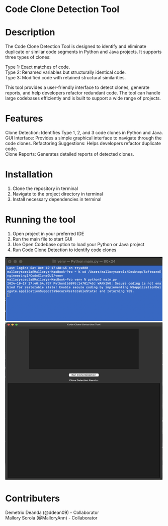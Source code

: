 # Code Clone Detection Tool

# Description
The Code Clone Detection Tool is designed to identify and eliminate duplicate or similar code segments in Python and Java projects. It supports three types of clones:

Type 1: Exact matches of code.                          
Type 2: Renamed variables but structurally identical code.                    
Type 3: Modified code with retained structural similarities.

This tool provides a user-friendly interface to detect clones, generate reports, and help developers refactor redundant code. The tool can handle large codebases efficiently and is built to support a wide range of projects.

# Features
Clone Detection: Identifies Type 1, 2, and 3 code clones in Python and Java.        
GUI Interface: Provides a simple graphical interface to navigate through the code clones.
Refactoring Suggestions: Helps developers refactor duplicate code.                  
Clone Reports: Generates detailed reports of detected clones.


# Installation
1. Clone the repository in terminal
2. Navigate to the project directory in terminal
3. Install necessary dependencies in terminal

# Running the tool
1. Open project in your preferred IDE
2. Run the main file to start GUI
3. Use Open Codebase option to load your Python or Java project
4. Run Code Clone Detection to identify code clones

<img src="./terminal_run.png" alt="Screenshot of terminal run sample" width="500"/>
<img src="./GUI_prototype.png" alt="Screenshot of GUI prototype sample run" width="500" height="500"/>

# Contributers
Demetrio Deanda (@ddean09) - Collaborator                                          
Mallory Sorola (@MalloryAnn) - Collaborator





